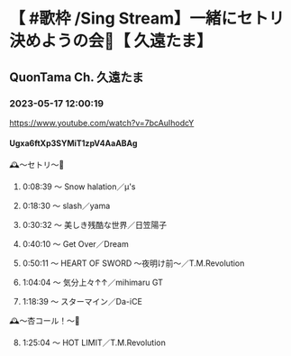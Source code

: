 # 【 #歌枠 /Sing Stream】一緒にセトリ決めようの会🤩【 久遠たま】

## QuonTama Ch. 久遠たま

### 2023-05-17 12:00:19

https://www.youtube.com/watch?v=7bcAuIhodcY

#### Ugxa6ftXp3SYMiT1zpV4AaABAg

🕰～セトリ～🥀



01. 0:08:39 ～ Snow halation／μ's



02. 0:18:30 ～ slash／yama



03. 0:30:32 ～ 美しき残酷な世界／日笠陽子



04. 0:40:10 ～ Get Over／Dream



05. 0:50:11 ～ HEART OF SWORD 〜夜明け前〜／T.M.Revolution



06. 1:04:04 ～ 気分上々↑↑／mihimaru GT



07. 1:18:39 ～ スターマイン／Da-iCE



🕰～杏コール！～🥀



08. 1:25:04 ～ HOT LIMIT／T.M.Revolution

